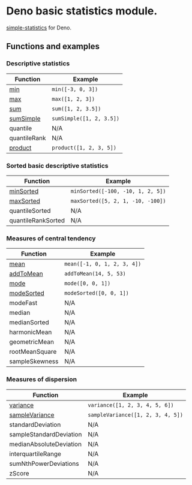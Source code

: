 # Deno basic statistics module.

[simple-statistics](https://github.com/tmcw/simple-statistics) for Deno.

## Functions and examples

### Descriptive statistics

| Function        | Example                                                    |
|-----------------|------------------------------------------------------------|
| [min][]         | `min([-3, 0, 3])`                                          |
| [max][]         | `max([1, 2, 3])`                                           |
| [sum][]         | `sum([1, 2, 3.5])`                                         |
| [sumSimple][]   | `sumSimple([1, 2, 3.5])`                                   |
| quantile        | N/A                                                        |
| quantileRank    | N/A                                                        |
| [product][]     | `product([1, 2, 3, 5])`                                    |

[min]: ./src/min.ts
[max]: ./src/max.ts
[sum]: ./src/sum.ts
[sumSimple]: ./src/sum_simple.ts
[product]: ./src/product.ts

### Sorted basic descriptive statistics

| Function             | Example                                               |
|----------------------|-------------------------------------------------------|
| [minSorted][]        | `minSorted([-100, -10, 1, 2, 5])`                     |
| [maxSorted][]        | `maxSorted([5, 2, 1, -10, -100])`                     |
| quantileSorted       | N/A                                                   |
| quantileRankSorted   | N/A                                                   |

[minSorted]: ./src/min_sorted.ts
[maxSorted]: ./src/max_sorted.ts

### Measures of central tendency

| Function         | Example                                                   |
|------------------|-----------------------------------------------------------|
| [mean][]         | `mean([-1, 0, 1, 2, 3, 4])`                               |
| [addToMean][]    | `addToMean(14, 5, 53)`                                    |
| [mode][]         | `mode([0, 0, 1])`                                         |
| [modeSorted][]   | `modeSorted([0, 0, 1])`                                   |
| modeFast         | N/A                                                       |
| median           | N/A                                                       |
| medianSorted     | N/A                                                       |
| harmonicMean     | N/A                                                       |
| geometricMean    | N/A                                                       |
| rootMeanSquare   | N/A                                                       |
| sampleSkewness   | N/A                                                       |

[mean]: ./src/mean.ts
[addToMean]: ./src/add_to_mean.ts
[mode]: ./src/mode.ts
[modeSorted]: ./src/mode_sorted.ts

### Measures of dispersion

| Function                  | Example                                          |
|---------------------------|--------------------------------------------------|
| [variance][]              | `variance([1, 2, 3, 4, 5, 6])`                   |
| [sampleVariance][]        | `sampleVariance([1, 2, 3, 4, 5])`                |
| standardDeviation         | N/A                                              |
| sampleStandardDeviation   | N/A                                              |
| medianAbsoluteDeviation   | N/A                                              |
| interquartileRange        | N/A                                              |
| sumNthPowerDeviations     | N/A                                              |
| zScore                    | N/A                                              |

[variance]: ./src/variance.ts
[sampleVariance]: ./src/sample_variance.ts
